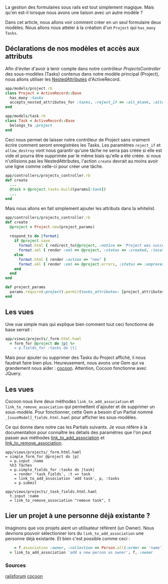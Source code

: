 La gestion des formulaires sous rails est tout simplement magique. Mais qu'en est-il lorsque nous avons une liaison avec un autre modèle ?

Dans cet article, nous allons voir comment créer en un seul formulaire deux modèles. Nous allons nous atteler à la création d'un `Project` qui `has_many` `Tasks`.

## Déclarations de nos modèles et accès aux attributs
Afin d'éviter d'avoir à tenir compte dans notre contrôleur *ProjectsController* des sous-modèles (Tasks) contenus dans notre modèle principal (Project), nous allons utiliser les [NestedAttributes](http://api.rubyonrails.org/classes/ActiveRecord/NestedAttributes/ClassMethods.html) d'ActiveRecord.

```ruby
app/models/project.rb
class Project < ActiveRecord::Base
  has_many :tasks
  accepts_nested_attributes_for :tasks, :reject_if => :all_blank, :allow_destroy => true
end
```

```ruby
app/models/task.rb
class Task < ActiveRecord::Base
  belongs_to :project
end
```

Ceci nous permet de laisser notre contrôleur de Project sans vraiment écrire comment seront enregistrées les Tasks. Les paramètres `reject_if` et `allow_destroy` vont nous garantir qu'une tâche ne serra pas créée si elle est vide et pourra être supprimée par le même biais qu'elle a été créée. si nous n'utilisions pas les NestedAttributes, l'action `create` devrait au moins avoir une ligne comme celle-ci pour créer une tâche.
```ruby
app/controllers/projects_controller.rb
def create
  ...
  @task = @project.tasks.build(params[:task])
  ...
end
```

Mais nous allons en fait simplement ajouter les attributs dans la whitelist.
```ruby
app/controllers/projects_controller.rb
def create
  @project = Project.new(project_params)
 
  respond_to do |format|
    if @project.save
      format.html { redirect_to(@project, :notice => 'Project was successfully created.') }
      format.xml { render :xml => @project, :status => :created, :location => @project }
    else
      format.html { render :action => "new" }
      format.xml { render :xml => @project.errors, :status => :unprocessable_entity }
    end
  end
end

def project_params
  params.require(:project).permit(tasks_attributes: [project_attributes:[]])
end
```

## Les vues
Une vue simple mais qui explique bien comment tout ceci fonctionne de base serrait :
```ruby
app/views/projects/_form.html.haml
  = form_for @project do |p| %>
    = p.fields_for :tasks do |t|
```

Mais pour ajouter ou supprimer des Tasks du Project affiché, il nous faudrait faire bien plus. Heureusement, nous avons une Gem qui va grandement nous aider : [cocoon](https://github.com/nathanvda/cocoon). Attention, Cocoon fonctionne avec JQuery.
 

## Les vues
Cocoon nous livre deux méthodes `link_to_add_association` et `link_to_remove_association` qui permettent d'ajouter et de supprimer un sous-modèle. Pour fonctionner, cette Gem a besoin d'un Partial nommé `_[sousModel]_fields.html.haml` pour afficher les sous-modèles.

Ce qui donne dans notre cas les Partials suivants. Je vous réfère à la documentation pour connaître les détails des paramètres que l'on peut passer aux méthodes [link_to_add_association](https://github.com/nathanvda/cocoon/#link_to_add_association) et [link_to_remove_association](https://github.com/nathanvda/cocoon/#link_to_remove_association).

```haml
app/views/projects/_form.html.haml
= simple_form_for @project do |p|
  = p.input :name
  %h3 Tâches
  = p.simple_fields_for :tasks do |task|
    = render 'task_fields', :t => task
    = link_to_add_association 'add task', p, :tasks
    = p.submit
```

```haml
app/views/projects/_task_fields.html.haml
  t.input :name
  = link_to_remove_association "remove task", t
```

## Lier un projet à une personne déjà existante ?
Imaginons que vos projets aient un utilisateur référent (un Owner). Nous devrions pouvoir sélectionner lors du `link_to_add_association` une personne déjà existante. Et bien c'est possible comme ceci :

```ruby
    = f.association :owner, :collection => Person.all(:order => 'name'), :prompt => 'Choose an existing owner'
  = link_to_add_association 'add a new person as owner', f, :owner
```

### Sources
[railsforum](http://archive.railsforum.com/viewtopic.php?id=717)
[cocoon](https://github.com/nathanvda/cocoon/)
